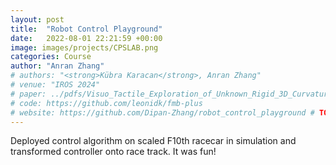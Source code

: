 ```yaml
---
layout: post
title:  "Robot Control Playground"
date:   2022-08-01 22:21:59 +00:00
image: images/projects/CPSLAB.png
categories: Course
author: "Anran Zhang"
# authors: "<strong>Kübra Karacan</strong>, Anran Zhang"
# venue: "IROS 2024"
# paper: ../pdfs/Visuo_Tactile_Exploration_of_Unknown_Rigid_3D_Curvatures_by_VA_UFIC_karacan_iros24.pdf
# code: https://github.com/leonidk/fmb-plus
# website: https://github.com/Dipan-Zhang/robot_control_playground # TODO 
---
```

Deployed control algorithm on scaled F10th racecar in simulation and transformed controller onto race track. It was fun!